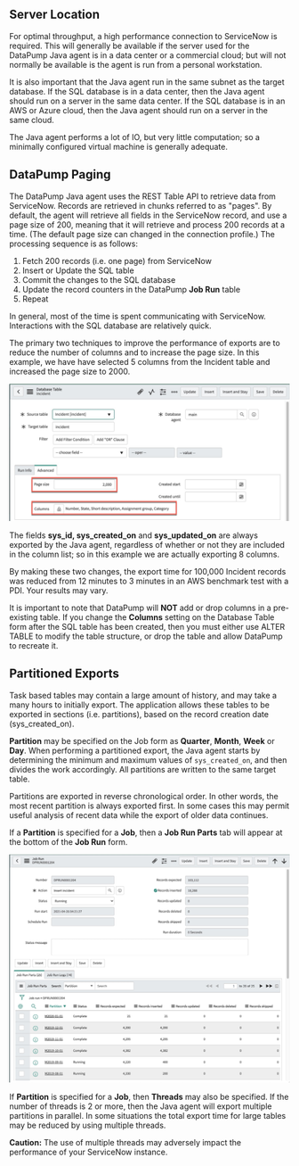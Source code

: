 ## Server Location
For optimal throughput, a high performance connection to ServiceNow is required. 
This will generally be available if the server used for the DataPump Java agent is in a data center 
or a commercial cloud; but will not normally be available is the agent is run from a personal workstation.

It is also important that the Java agent run in the same subnet as the target database.
If the SQL database is in a data center, then the Java agent should run on a server in the same data center. 
If the SQL database is in an AWS or Azure cloud, then the Java agent should run on a server in the same cloud.

The Java agent performs a lot of IO, but very little computation; 
so a minimally configured virtual machine is generally adequate.

## DataPump Paging
The DataPump Java agent uses the REST Table API to retrieve data from ServiceNow. 
Records are retrieved in chunks referred to as "pages". 
By default, the agent will retrieve all fields in the ServiceNow record, 
and use a page size of 200, meaning that it will retrieve and process 200 records at a time. 
(The default page size can changed in the connection profile.) 
The processing sequence is as follows:

1. Fetch 200 records (i.e. one page) from ServiceNow
2. Insert or Update the SQL table
3. Commit the changes to the SQL database
4. Update the record counters in the DataPump **Job Run** table 
5. Repeat

In general, most of the time is spent communicating with ServiceNow. 
Interactions with the SQL database are relatively quick.

The primary two techniques to improve the performance of exports are to reduce the number of columns 
and to increase the page size. 
In this example, we have have selected 5 columns from the Incident table and increased the page size to 2000.

![Page Size](images/2021-04-26-page-size.jpeg)

The fields **sys_id, sys_created_on** and **sys_updated_on** are always exported by the Java agent, 
regardless of whether or not they are included in the column list; 
so in this example we are actually exporting 8 columns.

By making these two changes, the export time for 100,000 Incident records was reduced 
from 12 minutes to 3 minutes in an AWS benchmark test with a PDI. Your results may vary.

It is important to note that DataPump will **NOT** add or drop columns in a pre-existing table. 
If you change the **Columns** setting on the Database Table form after the SQL table has been created, 
then you must either use ALTER TABLE to modify the table structure, 
or drop the table and allow DataPump to recreate it.

## Partitioned Exports

Task based tables may contain a large amount of history, and may take a many hours to initially export. The application allows these tables to be exported in sections (i.e. partitions), based on the record creation date (sys_created_on).

**Partition** may be specified on the Job form as **Quarter**, **Month**, **Week** or **Day**. 
When performing a partitioned export, the Java agent starts by determining the 
minimum and maximum values of `sys_created_on`, and then divides the work accordingly. 
All partitions are written to the same target table.

Partitions are exported in reverse chronological order. 
In other words, the most recent partition is always exported first. 
In some cases this may permit useful analysis of recent data while the export of older data continues.

If a **Partition** is specified for a **Job**, then a **Job Run Parts** tab 
will appear at the bottom of the **Job Run** form.

![Partitioned Load](images/2021-04-26-part-load.jpeg)

If **Partition** is specified for a **Job**, then **Threads** may also be specified. 
If the number of threads is 2 or more, then the Java agent will export multiple partitions in parallel. 
In some situations the total export time for large tables may be reduced by using multiple threads.

**Caution:** The use of multiple threads may adversely impact the performance of your ServiceNow instance.


